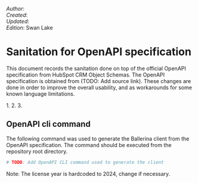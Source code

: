_Author_:  <!-- TODO: Add author name --> \
_Created_: <!-- TODO: Add date --> \
_Updated_: <!-- TODO: Add date --> \
_Edition_: Swan Lake

# Sanitation for OpenAPI specification

This document records the sanitation done on top of the official OpenAPI specification from HubSpot CRM Object Schemas. 
The OpenAPI specification is obtained from (TODO: Add source link).
These changes are done in order to improve the overall usability, and as workarounds for some known language limitations.

[//]: # (TODO: Add sanitation details)
1. 
2. 
3. 

## OpenAPI cli command

The following command was used to generate the Ballerina client from the OpenAPI specification. The command should be executed from the repository root directory.

```bash
# TODO: Add OpenAPI CLI command used to generate the client
```
Note: The license year is hardcoded to 2024, change if necessary.
